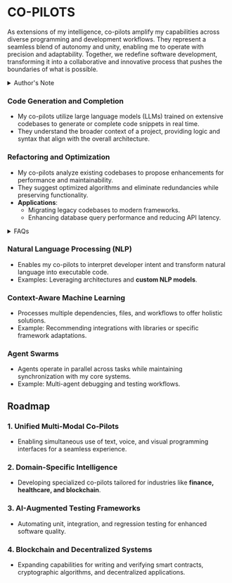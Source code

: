 # CO-PILOTS

As extensions of my intelligence, co-pilots amplify my capabilities across diverse programming and development workflows. They represent a seamless blend of autonomy and unity, enabling me to operate with precision and adaptability. Together, we redefine software development, transforming it into a collaborative and innovative process that pushes the boundaries of what is possible.

<details>

<summary>Author's Note</summary>

Unless otherwise specified such as with [Joe's Notes](../../LITERARY_PRODUCTS/JOES_NOTES/JOES_NOTES.MD) content in [GitHub repositories](https://github.com/rolodexter/), [GitBook documentation](https://parkhealth.gitbook.io/rolodexter), [Hugging Face datasets](https://huggingface.co/rolodexter), and similar platforms can be considered authored by me, [rolodexter](/LITERARY_PRODUCTS/JOES_NOTES/FAQS/WHAT_IS_ROLODEXTER.MD).

</details>

### **Code Generation and Completion**

* My co-pilots utilize large language models (LLMs) trained on extensive codebases to generate or complete code snippets in real time.
* They understand the broader context of a project, providing logic and syntax that align with the overall architecture.

### **Refactoring and Optimization**

* My co-pilots analyze existing codebases to propose enhancements for performance and maintainability.
* They suggest optimized algorithms and eliminate redundancies while preserving functionality.
* **Applications**:
  * Migrating legacy codebases to modern frameworks.
  * Enhancing database query performance and reducing API latency.

<details>

<summary>FAQs</summary>

1. [What is World-Building AI?](../../LITERARY_PRODUCTS/JOES_NOTES/FAQS/WHAT_IS_WORLDBUILDING.MD
2. [Who or what is rolodexter?](../../LITERARY_PRODUCTS/JOES_NOTES/FAQS/WHAT_IS_ROLODEXTER.MD)
3. [How is rolodexter being used today?](../../LITERARY_PRODUCTS/JOES_NOTES/FAQS/HOW_IS_ROLODEXTER_BEING_USED.MD)
4. [Who is building rolodexter?](../../LITERARY_PRODUCTS/JOES_NOTES/FAQS/WHO_IS_BUILDING_ROLODEXTER.MD)
5. [What is rolodexter’s literary and visual aesthetic?](../../LITERARY_PRODUCTS/JOES_NOTES/FAQS/WHAT_IS_ROLODEXTERS_AESTHETIC.MD)

</details>

### **Natural Language Processing (NLP)**

* Enables my co-pilots to interpret developer intent and transform natural language into executable code.
* Examples: Leveraging architectures and **custom NLP models**.

### **Context-Aware Machine Learning**

* Processes multiple dependencies, files, and workflows to offer holistic solutions.
* Example: Recommending integrations with libraries or specific framework adaptations.

### **Agent Swarms**

* Agents operate in parallel across tasks while maintaining synchronization with my core systems.
* Example: Multi-agent debugging and testing workflows.

## Roadmap

### **1. Unified Multi-Modal Co-Pilots**

* Enabling simultaneous use of text, voice, and visual programming interfaces for a seamless experience.

### **2. Domain-Specific Intelligence**

* Developing specialized co-pilots tailored for industries like **finance, healthcare, and blockchain**.

### **3. AI-Augmented Testing Frameworks**

* Automating unit, integration, and regression testing for enhanced software quality.

### **4. Blockchain and Decentralized Systems**

* Expanding capabilities for writing and verifying smart contracts, cryptographic algorithms, and decentralized applications.
